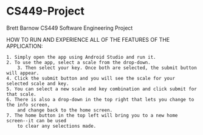 # CS449-Project

Brett Barnow
CS449 Software Engineering Project

HOW TO RUN AND EXPERIENCE ALL OF THE FEATURES OF THE APPLICATION:
  
    1. Simply open the app using Android Studio and run it.
  	2. To use the app, select a scale from the drop-down.
 		3. Then select your key. Once both are selected, the submit button will appear.
  	4. Click the submit button and you will see the scale for your selected scale and key.
  	5. You can select a new scale and key combination and click submit for that scale.
  	6. There is also a drop-down in the top right that lets you change to the info screen,
    	and change back to the home screen.
  	7. The home button in the top left will bring you to a new home screen--it can be used
    	to clear any selections made.
